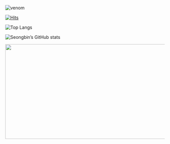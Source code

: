 ![venom](https://capsule-render.vercel.app/api?type=venom&height=200&text=I%20am%20Seongbin.&fontSize=70&color=0:8871e5,100:b678c4&stroke=b678c4)
<div align="left">

[![Hits](https://hits.seeyoufarm.com/api/count/incr/badge.svg?url=https%3A%2F%2Fgithub.com%2Fcsb1320&count_bg=%23BA00F9&title_bg=%23000000&icon=iconify.svg&icon_color=%23FFFFFF&title=&edge_flat=false)](https://hits.seeyoufarm.com)

![Top Langs](https://github-readme-stats.vercel.app/api/top-langs/?username=csb1320&layout=compact&bg_color=000000)

![Seongbin’s GitHub stats](https://github-readme-stats.vercel.app/api?username=csb1320&include_all_commits=true&show_icons=true&theme=cobalt&bg_color=000000)
</div>


<a href="https://github.com/devxb/gitanimals">
<img
  src="https://render.gitanimals.org/farms/csb1320"
  width="600"
  height="300"
/>
</a>
